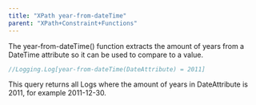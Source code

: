 ```yaml
---
title: "XPath year-from-dateTime"
parent: "XPath+Constraint+Functions"
---
```



The year-from-dateTime() function extracts the amount of years from a DateTime attribute so it can be used to compare to a value.

```java
//Logging.Log[year-from-dateTime(DateAttribute) = 2011]
```

This query returns all Logs where the amount of years in DateAttribute is 2011, for example 2011-12-30.
